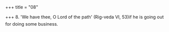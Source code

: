 +++
title = "08"

+++
8. 'We have thee, O Lord of the path' (Rig-veda VI, 53)if he is going out for doing some business.
